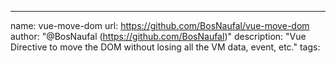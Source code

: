 ---
name: vue-move-dom
url: https://github.com/BosNaufal/vue-move-dom
author: "@BosNaufal (https://github.com/BosNaufal)"
description: "Vue Directive to move the DOM without losing all the VM data, event, etc."
tags:
